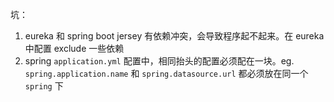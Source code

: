 坑：

1. eureka 和 spring boot jersey 有依赖冲突，会导致程序起不起来。在 eureka 中配置 exclude 一些依赖
2. spring `application.yml` 配置中，相同抬头的配置必须配在一块。eg. `spring.application.name` 和 `spring.datasource.url` 都必须放在同一个 `spring` 下